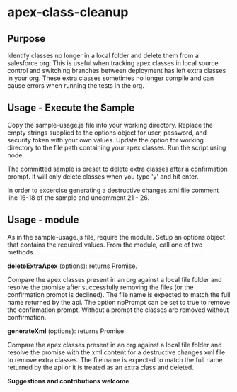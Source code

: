apex-class-cleanup
===
## Purpose
Identify classes no longer in a local folder and delete them from a salesforce org. This is useful when tracking apex classes in local source control and switching branches between deployment has left extra classes in your org. These extra classes sometimes no longer compile and can cause errors when running the tests in the org.

## Usage - Execute the Sample
Copy the sample-usage.js file into your working directory. Replace the empty strings supplied to the options object for user, password, and security token with your own values. Update the option for working directory to the file path containing your apex classes. Run the script using node.

The committed sample is preset to delete extra classes after a confirmation prompt. It will only delete classes when you type 'y' and hit enter.

In order to excercise generating a destructive changes xml file comment line 16-18 of the sample and uncomment 21 - 26.

## Usage - module

As in the sample-usage.js file, require the module. Setup an options object that contains the required values. From the module, call one of two methods.

__deleteExtraApex__ (options): returns Promise.

Compare the apex classes present in an org against a local file folder and resolve the promise after successfully removing the files (or the confirmation prompt is declined). The file name is expected to match the full name returned by the api. The option noPrompt can be set to true to remove the confirmation prompt. Without a prompt the classes are removed without confirmation.

__generateXml__ (options): returns Promise.

Compare the apex classes present in an org against a local file folder and resolve the promise with the xml content for a destructive changes xml file to remove extra classes. The file name is expected to match the full name returned by the api or it is treated as an extra class and deleted.

__Suggestions and contributions welcome__
